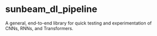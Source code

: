 # sunbeam_dl_pipeline
A general, end-to-end library for quick testing and experimentation of CNNs, RNNs, and Transformers. 
